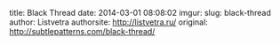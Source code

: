 title: Black Thread
date: 2014-03-01 08:08:02
imgur: 
slug: black-thread
author: Listvetra
authorsite: http://listvetra.ru/
original: http://subtlepatterns.com/black-thread/

